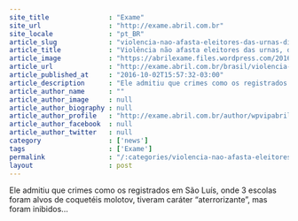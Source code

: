 ```yaml
---
site_title               : "Exame"
site_url                 : "http://exame.abril.com.br"
site_locale              : "pt_BR"
article_slug             : "violencia-nao-afasta-eleitores-das-urnas-diz-mendes"
article_title            : "Violência não afasta eleitores das urnas, diz Mendes"
article_image            : "https://abrilexame.files.wordpress.com/2016/10/size_960_16_9_sao-luis-ataque.jpg?quality=70&strip=all&w=960"
article_url              : "http://exame.abril.com.br/brasil/violencia-nao-afasta-eleitores-das-urnas-diz-mendes/"
article_published_at     : "2016-10-02T15:57:32-03:00"
article_description      : "Ele admitiu que crimes como os registrados em São Luís, onde 3 escolas foram alvos de coquetéis molotov, tiveram caráter “aterrorizante”, mas foram inibidos..."
article_author_name      : ""
article_author_image     : null
article_author_biography : null
article_author_profile   : "http://exame.abril.com.br/author/wpvipabril/"
article_author_facebook  : null
article_author_twitter   : null
category                 : ['news']
tags                     : ['Exame']
permalink                : "/:categories/violencia-nao-afasta-eleitores-das-urnas-diz-mendes/"
layout                   : post
---
```


Ele admitiu que crimes como os registrados em São Luís, onde 3 escolas foram alvos de coquetéis molotov, tiveram caráter “aterrorizante”, mas foram inibidos...
